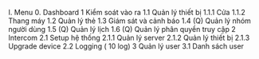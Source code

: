 I. Menu
0. Dashboard
1 Kiểm soát vào ra
    1.1 Quản lý thiết bị
        1.1.1 Cửa
        1.1.2 Thang máy
    1.2 Quản lý thẻ
    1.3 Giám sát và cảnh báo
    1.4 (Q) Quản lý nhóm người dùng
    1.5 (Q) Quản lý lịch
    1.6 (Q) Quản lý phân quyền truy cập
2 Intercom
    2.1 Setup hệ thống
        2.1.1 Quản lý server
        2.1.2 Quản lý thiết bị
        2.1.3 Upgrade device
    2.2 Logging ( 10 log)
3 Quản lý user
    3.1 Danh sách user